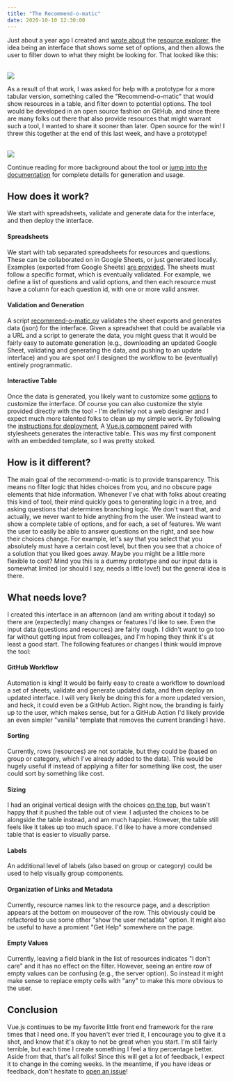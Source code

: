 ```yaml
---
title: "The Recommend-o-matic"
date: 2020-10-10 12:30:00
---
```


Just about a year ago I created and <a href="https://vsoch.github.io/2019/resource-explorer/" target="_blank">wrote about</a>
the <a href="https://vsoch.github.io/resource-explorer/" target="_blank">resource explorer</a>, the idea being
an interface that shows some set of options, and then allows the user to filter down to what they might be looking for.
That looked like this:

<br>
<a target="_blank" href="https://vsoch.github.io/resource-explorer">
<img src="https://raw.githubusercontent.com/vsoch/resource-explorer/master/img/resource-explorer.png">
</a>
<br>


As a result of that work, I was asked for help with a prototype for a more tabular version, something called
the "Recommend-o-matic" that would show
resources in a table, and filter down to potential options. The tool would be developed in an open source fashion on GitHub,
and since there are many folks out there that also provide resources that might warrant such a tool, I wanted to share it
sooner than later. Open source for the win! I threw this together at the end of this last week, and have a prototype!

<br>
<a target="_blank" href="https://stanford-rc.github.io/recommend-o-matic/demo/horizontal-layout/">
<img src="{{ site.baseurl }}/assets/images/posts/resource-explorer/demo.png">
</a>
<br>

Continue reading for more background about the tool or <a href="https://stanford-rc.github.io/recommend-o-matic/#/" target="_blank">jump into the documentation</a> for complete details for generation and usage.

## How does it work?

We start with spreadsheets, validate and generate data for the interface, and then deploy the interface.

#### Spreadsheets
We start with tab separated spreadsheets for resources and questions. These can be collaborated on in Google Sheets, or just generated locally. Examples (exported from Google Sheets) <a href="https://github.com/stanford-rc/recommend-o-matic/tree/master/data" target="_blank">are provided</a>. The sheets must follow a specific format, which is eventually validated. For example, we define a list of questions and valid options, and then each resource must have a column for each question id, with one or more valid answer.

#### Validation and Generation
A script <a href="https://github.com/stanford-rc/recommend-o-matic/blob/master/data/recommend-o-matic.py" target="_blank">recommend-o-matic.py</a> validates the sheet exports and generates data (json) for the interface.
Given a spreadsheet that could be available via a URL and a script to generate the data, you might guess that it would be fairly easy to automate generation (e.g., downloading an updated Google Sheet, validating and generating the data, and pushing to an update interface) and you are spot on! I designed the workflow to be (eventually) entirely programmatic.

#### Interactive Table
Once the data is generated, you likely want to customize some <a href="https://stanford-rc.github.io/recommend-o-matic/#/?id=options" target="_blank">options</a> to customize the interface.
Of course you can also customize the style provided directly with the tool - I'm definitely not a web designer and I expect much more talented folks to clean up my simple work. By following the <a href="https://stanford-rc.github.io/recommend-o-matic/#/?id=_4-how-do-i-create-and-deploy-the-interface" target="_blank">instructions for deployment</a>, A <a href="https://github.com/stanford-rc/recommend-o-matic/blob/master/docs/demo/horizontal-layout/assets/js/recommend-o-matic.js#L2" target="_blank">Vue.js component</a> paired with stylesheets generates the interactive table. This was my first component with an embedded template, so I was pretty stoked.

## How is it different?

The main goal of the recommend-o-matic is to provide transparency. This means no filter logic
that hides choices from you, and no obscure page elements that hide information. Whenever I've chat with folks
about creating this kind of tool, their mind quickly goes to generating logic in a tree, and asking questions
that determines branching logic. We don't want that, and actually, we never want to hide anything
from the user. We instead want to show a complete table of options, and for each, a set of features. We want the user to easily be able to answer questions on the right, and see how their choices change. For example, let's say that you 
select that you absolutely must have a certain cost level, but then you see that a choice of a solution
that you liked goes away. Maybe you might be a little more flexible to cost? Mind you this is a dummy
prototype and our input data is somewhat limited (or should I say, needs a little love!) but the
general idea is there.


## What needs love?

I created this interface in an afternoon (and am writing about it today) so there are (expectedly) many changes
or features I'd like to see. Even the input data (questions and resources) are fairly rough. 
I didn't want to go too far without getting input from colleages, and I'm hoping
they think it's at least a good start. The following features or changes I think would improve the tool:

#### GitHub Workflow
Automation is king! It would be fairly easy to create a workflow to download a set of sheets, validate and generate updated data, and then deploy an updated interface. I will very likely be doing this for a more updated version, and heck, it could even be a GitHub Action. Right now, the branding is fairly up to the user, which makes sense, but for a GitHub Action I'd likely provide
an even simpler "vanilla" template that removes the current branding I have. 

#### Sorting
Currently, rows (resources) are not sortable, but they could be (based on group or category, which I've already added to the data). This would be hugely useful if instead of applying a filter for something like cost, the user could sort by something like cost.

#### Sizing
I had an original vertical design with the choices <a href="https://stanford-rc.github.io/recommend-o-matic/demo/vertical-layout/" target="_blank">on the top</a>, but wasn't happy that it pushed the table out of view. I adjusted the choices to be alongside the table instead, and am much happier. However, the table still feels like it takes up too much space.  I'd like to have a more condensed table that is easier to visually parse.

#### Labels
An additional level of labels (also based on group or category) could be used to help visually group components.

#### Organization of Links and Metadata
Currently, resource names link to the resource page, and a description appears at the bottom on mouseover of the row. This obviously could be refactored to use some other "show the user metadata" option. It might also be useful to have a promient "Get Help" somewhere on the page.

#### Empty Values
Currently, leaving a field blank in the list of resources indicates "I don't care" and it has no effect on the filter. However, seeing an entire row of empty values can be confusing (e.g., the server option). So instead it might make sense to replace empty cells with "any" to make this more obvious to the user.

## Conclusion

Vue.js continues to be my favorite little front end framework for the rare times that I need one.
If you haven't ever tried it, I encourage you to give it a shot, and know that it's okay to not be great
when you start. I'm still fairly terrible, but each time I create something I feel a tiny percentage better.
Aside from that, that's all folks! Since this will get a lot of feedback, I expect it to change in the coming weeks. In the meantime, if you have ideas or feedback, don't hesitate to [open an issue](https://github.com/stanford-rc/recommend-o-matic/issues)!
